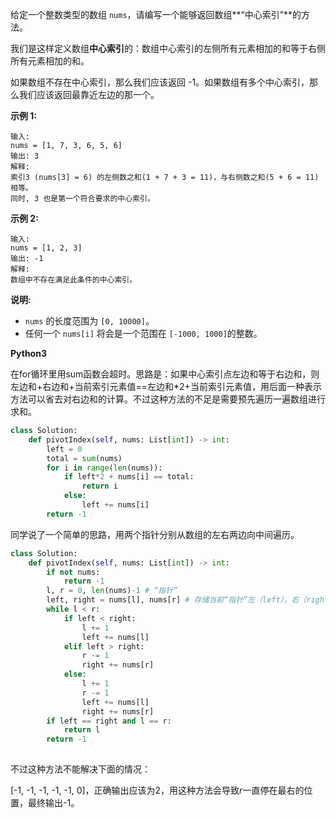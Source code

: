 给定一个整数类型的数组 `nums`，请编写一个能够返回数组**“中心索引”**的方法。

我们是这样定义数组**中心索引**的：数组中心索引的左侧所有元素相加的和等于右侧所有元素相加的和。

如果数组不存在中心索引，那么我们应该返回 -1。如果数组有多个中心索引，那么我们应该返回最靠近左边的那一个。

**示例 1:**

```
输入: 
nums = [1, 7, 3, 6, 5, 6]
输出: 3
解释: 
索引3 (nums[3] = 6) 的左侧数之和(1 + 7 + 3 = 11)，与右侧数之和(5 + 6 = 11)相等。
同时, 3 也是第一个符合要求的中心索引。
```

**示例 2:**

```
输入: 
nums = [1, 2, 3]
输出: -1
解释: 
数组中不存在满足此条件的中心索引。
```

**说明:**

- `nums` 的长度范围为 `[0, 10000]`。
- 任何一个 `nums[i]` 将会是一个范围在 `[-1000, 1000]`的整数。

**Python3**  

在for循环里用sum函数会超时。思路是：如果中心索引点左边和等于右边和，则左边和+右边和+当前索引元素值==左边和*2+当前索引元素值，用后面一种表示方法可以省去对右边和的计算。不过这种方法的不足是需要预先遍历一遍数组进行求和。

```python
class Solution:
    def pivotIndex(self, nums: List[int]) -> int:
        left = 0
        total = sum(nums)
        for i in range(len(nums)):
            if left*2 + nums[i] == total:
                return i
            else:
                left += nums[i]
        return -1
```

同学说了一个简单的思路，用两个指针分别从数组的左右两边向中间遍历。

```python
class Solution:
    def pivotIndex(self, nums: List[int]) -> int:
        if not nums:
            return -1
        l, r = 0, len(nums)-1 # “指针”
        left, right = nums[l], nums[r] # 存储当前“指针”左（left），右（right）子数组的和
        while l < r:
            if left < right:
                l += 1
                left += nums[l]
            elif left > right:
                r -= 1
                right += nums[r]
            else:
                l += 1
                r -= 1
                left += nums[l]
                right += nums[r]
        if left == right and l == r:
            return l
        return -1
            
```

不过这种方法不能解决下面的情况：  

[-1, -1, -1, -1, -1, 0]，正确输出应该为2，用这种方法会导致$r$一直停在最右的位置，最终输出-1。